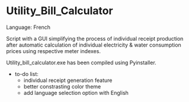 # Utility_Bill_Calculator
Language: French 

Script with a GUI simplifying the process of individual receipt production after automatic calculation of individual electricity &amp; water consumption prices using respective meter indexes.

Utility_bill_calculator.exe has been compiled using Pyinstaller. 

- to-do list: 
  - individual receipt generation feature
  - better constrasting color theme
  - add language selection option with English